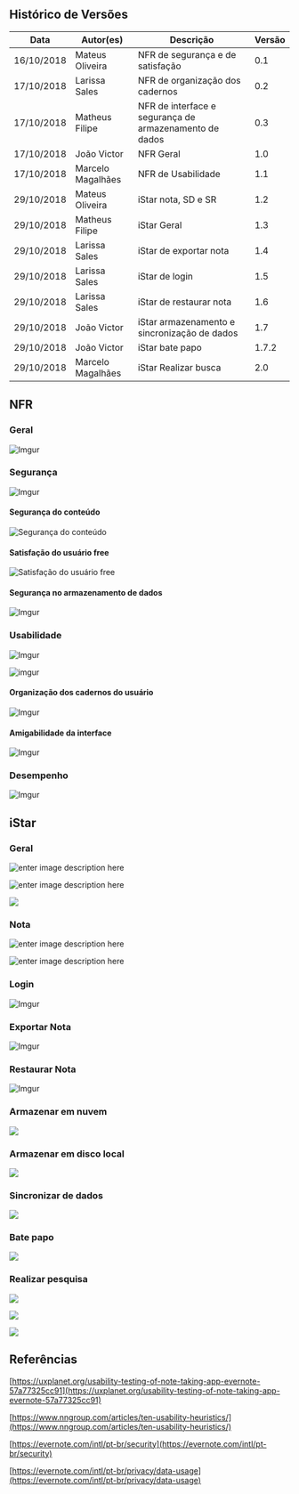 

## Histórico de Versões

|Data| Autor(es) |Descrição| Versão|
|--|--|--|--|
| 16/10/2018 | Mateus Oliveira  | NFR de segurança e de satisfação | 0.1 |
| 17/10/2018 | Larissa Sales | NFR de organização dos cadernos | 0.2 |
| 17/10/2018 | Matheus Filipe | NFR de interface e segurança de armazenamento de dados | 0.3 |
| 17/10/2018 | João Victor | NFR Geral | 1.0|
| 17/10/2018 | Marcelo Magalhães | NFR de Usabilidade | 1.1 |
| 29/10/2018 | Mateus Oliveira| iStar nota, SD e SR | 1.2 |
| 29/10/2018 | Matheus Filipe | iStar Geral|1.3|
| 29/10/2018 | Larissa Sales | iStar de exportar nota | 1.4 |
| 29/10/2018 | Larissa Sales | iStar de login | 1.5 |
| 29/10/2018 | Larissa Sales | iStar de restaurar nota | 1.6 |
| 29/10/2018 | João Victor | iStar armazenamento e sincronização de dados | 1.7 |
| 29/10/2018 | João Victor | iStar bate papo | 1.7.2 |
| 29/10/2018 | Marcelo Magalhães | iStar Realizar busca | 2.0 |



## NFR

### Geral
![Imgur](https://i.imgur.com/hICZgwT.jpg)

### Segurança
![Imgur](https://i.imgur.com/UgbzWQy.jpg)

#### Segurança do conteúdo
![Segurança do conteúdo](https://i.imgur.com/DZiVsXy.png)

#### Satisfação do usuário free
![Satisfação do usuário free](https://i.imgur.com/HvIosgP.png)

#### Segurança no armazenamento de dados
![Imgur](https://i.imgur.com/8zV2lLE.png)

### Usabilidade
![Imgur](https://i.imgur.com/yFzCSGQ.jpg)

![imgur](https://i.imgur.com/J99s7Nl.png)

#### Organização dos cadernos do usuário
![Imgur](https://i.imgur.com/FTyDMtR.jpg)

#### Amigabilidade da interface
![Imgur](https://i.imgur.com/013HZBS.jpg)

### Desempenho
![Imgur](https://i.imgur.com/Ez9PBPY.jpg)

## iStar

### Geral

![enter image description here](https://i.imgur.com/81ivaaf.jpg)

![enter image description here](https://i.imgur.com/sCGtOJg.jpg)

![](https://i.imgur.com/SBOuWzK.png)

### Nota

![enter image description here](https://i.imgur.com/VYNDkO1.png)

![enter image description here](https://i.imgur.com/hySobTH.png)

### Login

![Imgur](https://i.imgur.com/Nl7ftNu.png)

### Exportar Nota

![Imgur](https://i.imgur.com/IVM3fnd.png)

### Restaurar Nota

![Imgur](https://i.imgur.com/7R6KzeU.png)

### Armazenar em nuvem
![](https://i.imgur.com/rYRpboG.png)

### Armazenar em disco local
![](https://i.imgur.com/kpOgcCF.png)

### Sincronizar de dados

![](https://i.imgur.com/oAvIV7z.png)

### Bate papo
![](https://i.imgur.com/0TnPuOd.png)

### Realizar pesquisa

![](https://i.imgur.com/sDjtZqK.png)

![](https://i.imgur.com/BgR4duf.png)

![](https://i.imgur.com/DzgLTwc.png)


## Referências
[https://uxplanet.org/usability-testing-of-note-taking-app-evernote-57a77325cc91](https://uxplanet.org/usability-testing-of-note-taking-app-evernote-57a77325cc91)

[https://www.nngroup.com/articles/ten-usability-heuristics/](https://www.nngroup.com/articles/ten-usability-heuristics/)

[https://evernote.com/intl/pt-br/security](https://evernote.com/intl/pt-br/security)

[https://evernote.com/intl/pt-br/privacy/data-usage](https://evernote.com/intl/pt-br/privacy/data-usage)

